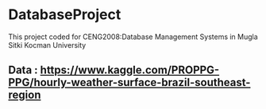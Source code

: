# DatabaseProject
This project coded for CENG2008:Database Management Systems in Mugla Sitki Kocman University

## Data : https://www.kaggle.com/PROPPG-PPG/hourly-weather-surface-brazil-southeast-region
